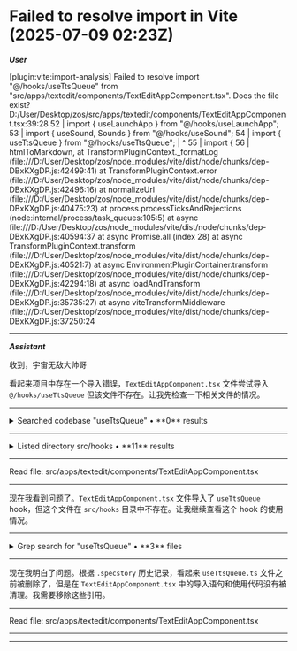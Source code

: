 <!-- Generated by SpecStory -->

# Failed to resolve import in Vite (2025-07-09 02:23Z)

_**User**_

[plugin:vite:import-analysis] Failed to resolve import "@/hooks/useTtsQueue" from "src/apps/textedit/components/TextEditAppComponent.tsx". Does the file exist?
D:/User/Desktop/zos/src/apps/textedit/components/TextEditAppComponent.tsx:39:28
52 |  import { useLaunchApp } from "@/hooks/useLaunchApp";
53 |  import { useSound, Sounds } from "@/hooks/useSound";
54 |  import { useTtsQueue } from "@/hooks/useTtsQueue";
   |                               ^
55 |  import {
56 |    htmlToMarkdown,
    at TransformPluginContext._formatLog (file:///D:/User/Desktop/zos/node_modules/vite/dist/node/chunks/dep-DBxKXgDP.js:42499:41)
    at TransformPluginContext.error (file:///D:/User/Desktop/zos/node_modules/vite/dist/node/chunks/dep-DBxKXgDP.js:42496:16)
    at normalizeUrl (file:///D:/User/Desktop/zos/node_modules/vite/dist/node/chunks/dep-DBxKXgDP.js:40475:23)
    at process.processTicksAndRejections (node:internal/process/task_queues:105:5)
    at async file:///D:/User/Desktop/zos/node_modules/vite/dist/node/chunks/dep-DBxKXgDP.js:40594:37
    at async Promise.all (index 28)
    at async TransformPluginContext.transform (file:///D:/User/Desktop/zos/node_modules/vite/dist/node/chunks/dep-DBxKXgDP.js:40521:7)
    at async EnvironmentPluginContainer.transform (file:///D:/User/Desktop/zos/node_modules/vite/dist/node/chunks/dep-DBxKXgDP.js:42294:18)
    at async loadAndTransform (file:///D:/User/Desktop/zos/node_modules/vite/dist/node/chunks/dep-DBxKXgDP.js:35735:27)
    at async viteTransformMiddleware (file:///D:/User/Desktop/zos/node_modules/vite/dist/node/chunks/dep-DBxKXgDP.js:37250:24

---

_**Assistant**_

收到，宇宙无敌大帅哥

看起来项目中存在一个导入错误，`TextEditAppComponent.tsx` 文件尝试导入 `@/hooks/useTtsQueue` 但该文件不存在。让我先检查一下相关文件的情况。

---

<details>
            <summary>Searched codebase "useTtsQueue" • **0** results</summary>
        
No results found
</details>

---

<details>
            <summary>Listed directory src/hooks • **11** results</summary>
        
| Name |
|-------|
| 📄 `useSound.ts` |
| 📄 `useAuth.ts` |
| 📄 `useWindowManager.ts` |
| 📄 `useVibration.ts` |
| 📄 `useWallpaper.ts` |
| 📄 `useSwipeNavigation.ts` |
| 📄 `useToast.ts` |
| 📄 `useMediaQuery.ts` |
| 📄 `useLaunchApp.ts` |
| 📄 `useLongPress.ts` |
| 📄 `useIsMobile.ts` |

</details>

---

Read file: src/apps/textedit/components/TextEditAppComponent.tsx

---

现在我看到问题了。`TextEditAppComponent.tsx` 文件导入了 `useTtsQueue` hook，但这个文件在 `src/hooks` 目录中不存在。让我继续查看这个 hook 的使用情况。

---

<details>
            <summary>Grep search for "useTtsQueue" • **3** files</summary>
        
| File | Line | Match |
|------|------|-------|
| `file:///d%3A/User/Desktop/zos/src/apps/textedit/components/TextEditAppComponent.tsx` | L38 | `import { useTtsQueue } from "@/hooks/useTtsQueue";` |
| `file:///d%3A/User/Desktop/zos/src/apps/textedit/components/TextEditAppComponent.tsx` | L948 | `const { speak, stop, isSpeaking } = useTtsQueue();` |
| `file:///d%3A/User/Desktop/zos/.specstory/history/2025-07-06_00-41Z-%E5%88%A0%E9%99%A4%E9%A1%B9%E7%9B%AE%E4%B8%AD%E7%9A%84%E5%A4%9A%E4%BD%99%E5%8A%9F%E8%83%BD.md` | L1019 | `| `file:///d%3A/User/Desktop/zos/src/hooks/useTtsQueue.ts` | L45 | `const setChatSynthVolumeGlobal = useAppStore((s) => s.setChatSynthVolume);` |` |
| `file:///d%3A/User/Desktop/zos/.specstory/history/2025-07-06_00-41Z-%E5%88%A0%E9%99%A4%E9%A1%B9%E7%9B%AE%E4%B8%AD%E7%9A%84%E5%A4%9A%E4%BD%99%E5%8A%9F%E8%83%BD.md` | L1020 | `| `file:///d%3A/User/Desktop/zos/src/hooks/useTtsQueue.ts` | L51 | `// Keep track of iPod and chat synth volumes for duck/restore` |` |
| `file:///d%3A/User/Desktop/zos/.specstory/history/2025-07-06_00-41Z-%E5%88%A0%E9%99%A4%E9%A1%B9%E7%9B%AE%E4%B8%AD%E7%9A%84%E5%A4%9A%E4%BD%99%E5%8A%9F%E8%83%BD.md` | L1021 | `| `file:///d%3A/User/Desktop/zos/src/hooks/useTtsQueue.ts` | L53 | `const originalChatSynthVolumeRef = useRef<number | null>(null);` |` |
| `file:///d%3A/User/Desktop/zos/.specstory/history/2025-07-06_00-41Z-%E5%88%A0%E9%99%A4%E9%A1%B9%E7%9B%AE%E4%B8%AD%E7%9A%84%E5%A4%9A%E4%BD%99%E5%8A%9F%E8%83%BD.md` | L1022 | `| `file:///d%3A/User/Desktop/zos/src/hooks/useTtsQueue.ts` | L293 | `* Duck iPod and chat synth volumes while TTS is speaking.` |` |
| `file:///d%3A/User/Desktop/zos/.specstory/history/2025-07-06_00-41Z-%E5%88%A0%E9%99%A4%E9%A1%B9%E7%9B%AE%E4%B8%AD%E7%9A%84%E5%A4%9A%E4%BD%99%E5%8A%9F%E8%83%BD.md` | L1023 | `| `file:///d%3A/User/Desktop/zos/src/hooks/useTtsQueue.ts` | L307 | `// Duck chat synth volume` |` |
| `file:///d%3A/User/Desktop/zos/.specstory/history/2025-07-06_00-41Z-%E5%88%A0%E9%99%A4%E9%A1%B9%E7%9B%AE%E4%B8%AD%E7%9A%84%E5%A4%9A%E4%BD%99%E5%8A%9F%E8%83%BD.md` | L1024 | `| `file:///d%3A/User/Desktop/zos/src/hooks/useTtsQueue.ts` | L308 | `if (originalChatSynthVolumeRef.current === null) {` |` |
| `file:///d%3A/User/Desktop/zos/.specstory/history/2025-07-06_00-41Z-%E5%88%A0%E9%99%A4%E9%A1%B9%E7%9B%AE%E4%B8%AD%E7%9A%84%E5%A4%9A%E4%BD%99%E5%8A%9F%E8%83%BD.md` | L1025 | `| `file:///d%3A/User/Desktop/zos/src/hooks/useTtsQueue.ts` | L309 | `originalChatSynthVolumeRef.current =` |` |
| `file:///d%3A/User/Desktop/zos/.specstory/history/2025-07-06_00-41Z-%E5%88%A0%E9%99%A4%E9%A1%B9%E7%9B%AE%E4%B8%AD%E7%9A%84%E5%A4%9A%E4%BD%99%E5%8A%9F%E8%83%BD.md` | L1026 | `| `file:///d%3A/User/Desktop/zos/src/hooks/useTtsQueue.ts` | L310 | `useAppStore.getState().chatSynthVolume;` |` |
| `file:///d%3A/User/Desktop/zos/.specstory/history/2025-07-06_00-41Z-%E5%88%A0%E9%99%A4%E9%A1%B9%E7%9B%AE%E4%B8%AD%E7%9A%84%E5%A4%9A%E4%BD%99%E5%8A%9F%E8%83%BD.md` | L1027 | `| `file:///d%3A/User/Desktop/zos/src/hooks/useTtsQueue.ts` | L311 | `const duckedChatSynth = Math.max(` |` |
| `file:///d%3A/User/Desktop/zos/.specstory/history/2025-07-06_00-41Z-%E5%88%A0%E9%99%A4%E9%A1%B9%E7%9B%AE%E4%B8%AD%E7%9A%84%E5%A4%9A%E4%BD%99%E5%8A%9F%E8%83%BD.md` | L1028 | `| `file:///d%3A/User/Desktop/zos/src/hooks/useTtsQueue.ts` | L313 | `originalChatSynthVolumeRef.current * 0.6` |` |
| `file:///d%3A/User/Desktop/zos/.specstory/history/2025-07-06_00-41Z-%E5%88%A0%E9%99%A4%E9%A1%B9%E7%9B%AE%E4%B8%AD%E7%9A%84%E5%A4%9A%E4%BD%99%E5%8A%9F%E8%83%BD.md` | L1029 | `| `file:///d%3A/User/Desktop/zos/src/hooks/useTtsQueue.ts` | L315 | `setChatSynthVolumeGlobal(duckedChatSynth);` |` |
| `file:///d%3A/User/Desktop/zos/.specstory/history/2025-07-06_00-41Z-%E5%88%A0%E9%99%A4%E9%A1%B9%E7%9B%AE%E4%B8%AD%E7%9A%84%E5%A4%9A%E4%BD%99%E5%8A%9F%E8%83%BD.md` | L1030 | `| `file:///d%3A/User/Desktop/zos/src/hooks/useTtsQueue.ts` | L324 | `// Restore chat synth volume if it was ducked` |` |
| `file:///d%3A/User/Desktop/zos/.specstory/history/2025-07-06_00-41Z-%E5%88%A0%E9%99%A4%E9%A1%B9%E7%9B%AE%E4%B8%AD%E7%9A%84%E5%A4%9A%E4%BD%99%E5%8A%9F%E8%83%BD.md` | L1031 | `| `file:///d%3A/User/Desktop/zos/src/hooks/useTtsQueue.ts` | L325 | `if (originalChatSynthVolumeRef.current !== null) {` |` |
| `file:///d%3A/User/Desktop/zos/.specstory/history/2025-07-06_00-41Z-%E5%88%A0%E9%99%A4%E9%A1%B9%E7%9B%AE%E4%B8%AD%E7%9A%84%E5%A4%9A%E4%BD%99%E5%8A%9F%E8%83%BD.md` | L1032 | `| `file:///d%3A/User/Desktop/zos/src/hooks/useTtsQueue.ts` | L326 | `setChatSynthVolumeGlobal(originalChatSynthVolumeRef.current);` |` |
| `file:///d%3A/User/Desktop/zos/.specstory/history/2025-07-06_00-41Z-%E5%88%A0%E9%99%A4%E9%A1%B9%E7%9B%AE%E4%B8%AD%E7%9A%84%E5%A4%9A%E4%BD%99%E5%8A%9F%E8%83%BD.md` | L1033 | `| `file:///d%3A/User/Desktop/zos/src/hooks/useTtsQueue.ts` | L327 | `originalChatSynthVolumeRef.current = null;` |` |
| `file:///d%3A/User/Desktop/zos/.specstory/history/2025-07-06_00-41Z-%E5%88%A0%E9%99%A4%E9%A1%B9%E7%9B%AE%E4%B8%AD%E7%9A%84%E5%A4%9A%E4%BD%99%E5%8A%9F%E8%83%BD.md` | L1034 | `| `file:///d%3A/User/Desktop/zos/src/hooks/useTtsQueue.ts` | L334 | `setChatSynthVolumeGlobal,` |` |
| `file:///d%3A/User/Desktop/zos/.specstory/history/2025-07-06_00-41Z-%E5%88%A0%E9%99%A4%E9%A1%B9%E7%9B%AE%E4%B8%AD%E7%9A%84%E5%A4%9A%E4%BD%99%E5%8A%9F%E8%83%BD.md` | L1070 | `3.  修改 `src/hooks/useTtsQueue.ts`，移除与 `chatSynthVolume` 相关的音频处理逻辑。` |
| `file:///d%3A/User/Desktop/zos/.specstory/history/2025-07-06_00-41Z-%E5%88%A0%E9%99%A4%E9%A1%B9%E7%9B%AE%E4%B8%AD%E7%9A%84%E5%A4%9A%E4%BD%99%E5%8A%9F%E8%83%BD.md` | L1224 | `我已成功修改了 `src/stores/useAppStore.ts` 文件。现在，我将继续处理 `src/hooks/useTtsQueue.ts`，移除其中与 `chatSynthVolume` 相关的音频处理逻辑。` |
| `file:///d%3A/User/Desktop/zos/.specstory/history/2025-07-06_00-41Z-%E5%88%A0%E9%99%A4%E9%A1%B9%E7%9B%AE%E4%B8%AD%E7%9A%84%E5%A4%9A%E4%BD%99%E5%8A%9F%E8%83%BD.md` | L1226 | `我将首先读取 `src/hooks/useTtsQueue.ts` 文件内容。` |
| `file:///d%3A/User/Desktop/zos/.specstory/history/2025-07-06_00-41Z-%E5%88%A0%E9%99%A4%E9%A1%B9%E7%9B%AE%E4%B8%AD%E7%9A%84%E5%A4%9A%E4%BD%99%E5%8A%9F%E8%83%BD.md` | L1232 | `Read file: src/hooks/useTtsQueue.ts` |
| `file:///d%3A/User/Desktop/zos/.specstory/history/2025-07-06_00-41Z-%E5%88%A0%E9%99%A4%E9%A1%B9%E7%9B%AE%E4%B8%AD%E7%9A%84%E5%A4%9A%E4%BD%99%E5%8A%9F%E8%83%BD.md` | L1242 | `我已经读取了 `src/hooks/useTtsQueue.ts` 文件内容。现在我将修改它，移除其中与 `chatSynthVolume` 相关的音频处理逻辑。` |
| `file:///d%3A/User/Desktop/zos/.specstory/history/2025-07-06_00-41Z-%E5%88%A0%E9%99%A4%E9%A1%B9%E7%9B%AE%E4%B8%AD%E7%9A%84%E5%A4%9A%E4%BD%99%E5%8A%9F%E8%83%BD.md` | L1369 | `我已经成功修改了 `src/hooks/useTtsQueue.ts` 文件，移除了与 `chatSynthVolume` 相关的逻辑。` |
| `file:///d%3A/User/Desktop/zos/.specstory/history/2025-07-06_00-41Z-%E5%88%A0%E9%99%A4%E9%A1%B9%E7%9B%AE%E4%B8%AD%E7%9A%84%E5%A4%9A%E4%BD%99%E5%8A%9F%E8%83%BD.md` | L1373 | `⟪ 267 characters skipped ⟫src/stores/useAppStore.ts` 和 `src/hooks/useTtsQueue.ts` 这几个已修改的文件。` |
| `file:///d%3A/User/Desktop/zos/.specstory/history/2025-07-06_00-41Z-%E5%88%A0%E9%99%A4%E9%A1%B9%E7%9B%AE%E4%B8%AD%E7%9A%84%E5%A4%9A%E4%BD%99%E5%8A%9F%E8%83%BD.md` | L2527 | `*   修改了 `src/hooks/useTtsQueue.ts`，移除了 `chatSynthVolume` 相关逻辑。` |
| `file:///d%3A/User/Desktop/zos/.specstory/history/2025-07-06_00-41Z-%E5%88%A0%E9%99%A4%E9%A1%B9%E7%9B%AE%E4%B8%AD%E7%9A%84%E5%A4%9A%E4%BD%99%E5%8A%9F%E8%83%BD.md` | L7213 | `| 📄 `useTtsQueue.ts` |` |
| `file:///d%3A/User/Desktop/zos/.specstory/history/2025-07-06_00-41Z-%E5%88%A0%E9%99%A4%E9%A1%B9%E7%9B%AE%E4%B8%AD%E7%9A%84%E5%A4%9A%E4%BD%99%E5%8A%9F%E8%83%BD.md` | L7233 | `I've just finished listing the files within `src/hooks/`. Based on my understanding and the project's content, I've identified `useTtsQueue.ts` as an AI-related file slated for deletion. This decision is based on my assessment of the project's architecture.` |
| `file:///d%3A/User/Desktop/zos/.specstory/history/2025-07-06_00-41Z-%E5%88%A0%E9%99%A4%E9%A1%B9%E7%9B%AE%E4%B8%AD%E7%9A%84%E5%A4%9A%E4%BD%99%E5%8A%9F%E8%83%BD.md` | L7238 | `⟪ 162 characters skipped ⟫d the project's architecture. They are `useTtsQueue.ts`, `useLyrics.ts`, `useAudioRecorder.ts`, and `useAudioTranscription.ts`. Next, I'll delete these files one at a time.` |
| `file:///d%3A/User/Desktop/zos/.specstory/history/2025-07-06_00-41Z-%E5%88%A0%E9%99%A4%E9%A1%B9%E7%9B%AE%E4%B8%AD%E7%9A%84%E5%A4%9A%E4%BD%99%E5%8A%9F%E8%83%BD.md` | L7249 | `-   `useTtsQueue.ts` (TTS 语音队列)` |
| `file:///d%3A/User/Desktop/zos/.specstory/history/2025-07-06_00-41Z-%E5%88%A0%E9%99%A4%E9%A1%B9%E7%9B%AE%E4%B8%AD%E7%9A%84%E5%A4%9A%E4%BD%99%E5%8A%9F%E8%83%BD.md` | L7258 | `收到，宇宙无敌大帅哥。正在删除与TTS语音功能相关的useTtsQueue.ts hook。` |
| `file:///d%3A/User/Desktop/zos/.specstory/history/2025-07-06_00-41Z-%E5%88%A0%E9%99%A4%E9%A1%B9%E7%9B%AE%E4%B8%AD%E7%9A%84%E5%A4%9A%E4%BD%99%E5%8A%9F%E8%83%BD.md` | L7821 | `- import { useTtsQueue } from "@/hooks/useTtsQueue";` |
| `file:///d%3A/User/Desktop/zos/.specstory/history/2025-07-06_00-41Z-%E5%88%A0%E9%99%A4%E9%A1%B9%E7%9B%AE%E4%B8%AD%E7%9A%84%E5%A4%9A%E4%BD%99%E5%8A%9F%E8%83%BD.md` | L7853 | `-   const { speak, stop, isSpeaking } = useTtsQueue();` |
| `file:///d%3A/User/Desktop/zos/.specstory/history/2025-07-06_00-41Z-%E5%88%A0%E9%99%A4%E9%A1%B9%E7%9B%AE%E4%B8%AD%E7%9A%84%E5%A4%9A%E4%BD%99%E5%8A%9F%E8%83%BD.md` | L7984 | `⟪ 173 characters skipped ⟫ssociated logic like `handleSpeak` and `useTtsQueue`. Notably, the `isTranscribing` state remains, which now seems somewhat incongruous. I'm considering how this might impact the user experience.` |
| `file:///d%3A/User/Desktop/zos/.specstory/history/2025-07-06_00-41Z-%E5%88%A0%E9%99%A4%E9%A1%B9%E7%9B%AE%E4%B8%AD%E7%9A%84%E5%A4%9A%E4%BD%99%E5%8A%9F%E8%83%BD.md` | L10211 | `- ✅ 删除了语音相关 hooks：`useTtsQueue.ts`、`useLyrics.ts`、`useAudioRecorder.ts`、`useAudioTranscription.ts`` |
| `file:///d%3A/User/Desktop/zos/src/apps/textedit/components/TextEditAppComponent.tsx` | L38 | `import { useTtsQueue } from "@/hooks/useTtsQueue";` |
| `file:///d%3A/User/Desktop/zos/src/apps/textedit/components/TextEditAppComponent.tsx` | L948 | `const { speak, stop, isSpeaking } = useTtsQueue();` |

</details>

---

现在我明白了问题。根据 `.specstory` 历史记录，看起来 `useTtsQueue.ts` 文件之前被删除了，但是在 `TextEditAppComponent.tsx` 中的导入语句和使用代码没有被清理。我需要移除这些引用。

---

Read file: src/apps/textedit/components/TextEditAppComponent.tsx

---



---

